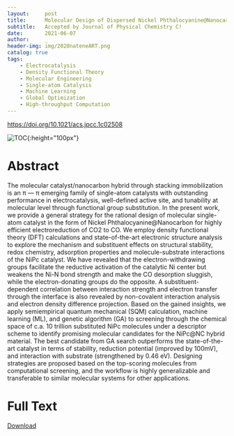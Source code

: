 ```yaml
---
layout:     post
title:      Molecular Design of Dispersed Nickel Phthalocyanine@Nanocarbon Hybrid Catalyst for Active and Stable Electroreduction of CO2
subtitle:   Accepted by Journal of Physical Chemistry C!
date:       2021-06-07
author:     _
header-img: img/2020nateneART.png
catalog: true
tags:
    - Electrocatalysis
    - Density Functional Theory
    - Molecular Engineering
    - Single-atom Catalysis
    - Machine Learning
    - Global Optimization
    - High-throughput Computation
---
```




https://doi.org/10.1021/acs.jpcc.1c02508

![TOC](../../../../img/2021jpccTOC.jpg){:height="100px"}

# Abstract

The molecular catalyst/nanocarbon hybrid through stacking immobilization is an π ― π emerging family of single-atom catalysts with outstanding performance in electrocatalysis, well-defined active site, and tunability at molecular level through functional group substitution. In the present work, we provide a general strategy for the rational design of molecular single-atom catalyst in the form of Nickel Phthalocyanine@Nanocarbon for highly efficient electroreduction of CO2 to CO. We employ density functional theory (DFT) calculations and state-of-the-art electronic structure analysis to explore the mechanism and substituent effects on structural stability, redox chemistry, adsorption properties and molecule-substrate interactions of the NiPc catalyst. We have revealed that the electron-withdrawing groups facilitate the reductive activation of the catalytic Ni center but weakens the Ni-N bond strength and make the CO desorption sluggish, while the electron-donating groups do the opposite. A substituent-dependent correlation between interaction strength and electron transfer through the interface is also revealed by non-covalent interaction analysis and electron density difference projection. Based on the gained insights, we apply semiempirical quantum mechanical (SQM) calculation, machine learning (ML), and genetic algorithm (GA) to screening through the chemical space of c.a. 10 trillion substituted NiPc molecules under a descriptor scheme to identify promising molecular candidates for the NiPc@NC hybrid material. The best candidate from GA search outperforms the state-of-the-art catalyst in terms of stability, reduction potential (improved by 100mV), and interaction with substrate (strengthened by 0.46 eV). Designing strategies are proposed based on the top-scoring molecules from computational screening, and the workflow is highly generalizable and transferable to similar molecular systems for other applications.

# Full Text

[Download](../../../../docs/2021jpcc.pdf "Download")
